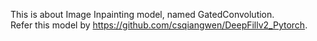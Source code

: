 This is about Image Inpainting model, named GatedConvolution.  
Refer this model by https://github.com/csqiangwen/DeepFillv2_Pytorch.
